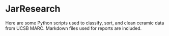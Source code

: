 # JarResearch
Here are some Python scripts used to classify, sort, and clean ceramic data from UCSB MARC.
Markdown files used for reports are included. 
